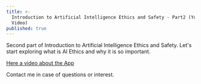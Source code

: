 ```yaml
---
title: >-
  Introduction to Artificial Intelligence Ethics and Safety - Part2 (YouTube
  Video)
published: true
---
```

Second part of Introduction to Artificial Intelligence Ethics and Safety.
Let's start exploring what is AI Ethics and why it is so important.

[Here a video about the App](https://www.youtube.com/watch?v=ueKexahS8Ss)

Contact me in case of questions or interest.
